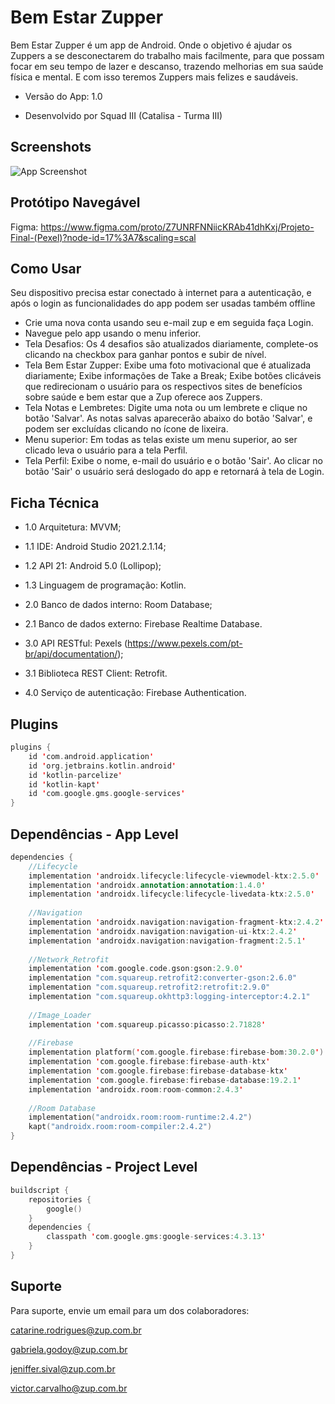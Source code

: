 
# Bem Estar Zupper

Bem Estar Zupper é um app de Android. Onde o objetivo é ajudar os Zuppers a se desconectarem do trabalho mais facilmente, para que possam focar em seu tempo de lazer e descanso, trazendo melhorias em sua saúde física e mental. E com isso teremos Zuppers mais felizes e saudáveis.

- Versão do App: 1.0

- Desenvolvido por Squad III (Catalisa  - Turma III)
## Screenshots

![App Screenshot](https://iili.io/gBOHS2.md.png)

## Protótipo Navegável
Figma: https://www.figma.com/proto/Z7UNRFNNiicKRAb41dhKxj/Projeto-Final-(Pexel)?node-id=17%3A7&scaling=scal
## Como Usar

Seu dispositivo precisa estar conectado à internet para a autenticação, e após o login as funcionalidades do app podem ser usadas também offline

- Crie uma nova conta usando seu e-mail zup e em seguida faça Login.
- Navegue pelo app usando o menu inferior.
- Tela Desafios: Os 4 desafios são atualizados diariamente, complete-os clicando na checkbox para ganhar pontos e subir de nível.
- Tela Bem Estar Zupper: Exibe uma foto motivacional que é atualizada diariamente; Exibe informações de Take a Break; Exibe botões clicáveis que redirecionam o usuário para os respectivos sites de benefícios sobre saúde e bem estar que a Zup oferece aos Zuppers.
- Tela Notas e Lembretes: Digite uma nota ou um lembrete e clique no botão 'Salvar'. As notas salvas aparecerão abaixo do botão 'Salvar', e podem ser excluídas clicando no ícone de lixeira.
- Menu superior: Em todas as telas existe um menu superior, ao ser clicado leva o usuário para a tela Perfil.
- Tela Perfil: Exibe o nome, e-mail do usuário e o botão 'Sair'. Ao clicar no botão 'Sair' o usuário será deslogado do app e retornará à tela de Login.
## Ficha Técnica

- 1.0 Arquitetura: MVVM;

- 1.1 IDE: Android Studio 2021.2.1.14;

- 1.2 API 21: Android 5.0 (Lollipop);

- 1.3 Linguagem de programação: Kotlin.

- 2.0 Banco de dados interno: Room Database;

- 2.1 Banco de dados externo: Firebase Realtime Database.

- 3.0 API RESTful: Pexels (https://www.pexels.com/pt-br/api/documentation/);

- 3.1 Biblioteca REST Client: Retrofit.

- 4.0 Serviço de autenticação: Firebase Authentication.
## Plugins

```kotlin
plugins {
    id 'com.android.application'
    id 'org.jetbrains.kotlin.android'
    id 'kotlin-parcelize'
    id 'kotlin-kapt'
    id 'com.google.gms.google-services'
}
```
## Dependências - App Level

```kotlin
dependencies {
    //Lifecycle
    implementation 'androidx.lifecycle:lifecycle-viewmodel-ktx:2.5.0'
    implementation 'androidx.annotation:annotation:1.4.0'
    implementation 'androidx.lifecycle:lifecycle-livedata-ktx:2.5.0'
    
    //Navigation
    implementation 'androidx.navigation:navigation-fragment-ktx:2.4.2'
    implementation 'androidx.navigation:navigation-ui-ktx:2.4.2'
    implementation 'androidx.navigation:navigation-fragment:2.5.1'
    
    //Network_Retrofit
    implementation 'com.google.code.gson:gson:2.9.0'
    implementation "com.squareup.retrofit2:converter-gson:2.6.0"
    implementation "com.squareup.retrofit2:retrofit:2.9.0"
    implementation "com.squareup.okhttp3:logging-interceptor:4.2.1"
    
    //Image_Loader
    implementation 'com.squareup.picasso:picasso:2.71828'
    
    //Firebase
    implementation platform('com.google.firebase:firebase-bom:30.2.0')
    implementation 'com.google.firebase:firebase-auth-ktx'
    implementation 'com.google.firebase:firebase-database-ktx'
    implementation 'com.google.firebase:firebase-database:19.2.1'
    implementation 'androidx.room:room-common:2.4.3'
    
    //Room Database
    implementation("androidx.room:room-runtime:2.4.2")
    kapt("androidx.room:room-compiler:2.4.2")
}
```


## Dependências - Project Level

```kotlin
buildscript {
    repositories {
        google()
    }
    dependencies {
        classpath 'com.google.gms:google-services:4.3.13'
    }
}
```

## Suporte

Para suporte, envie um email para um dos colaboradores:

catarine.rodrigues@zup.com.br

gabriela.godoy@zup.com.br

jeniffer.sival@zup.com.br

victor.carvalho@zup.com.br
